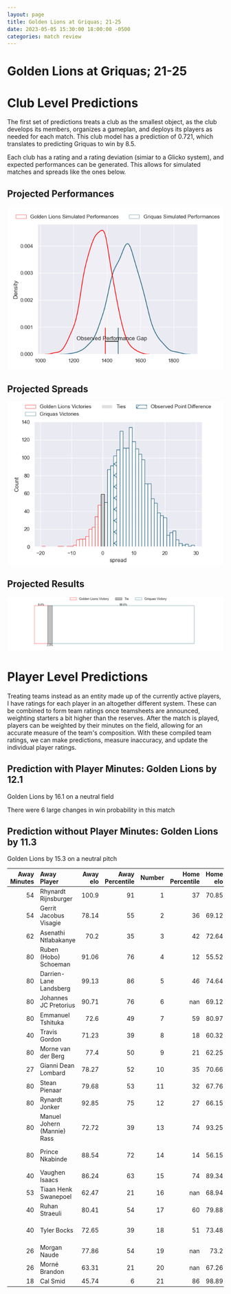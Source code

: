 ```yaml
---  
layout: page  
title: Golden Lions at Griquas; 21-25  
date: 2023-05-05 15:30:00 18:00:00 -0500  
categories: match review  
---
```

# Golden Lions at Griquas; 21-25

# Club Level Predictions


The first set of predictions treats a club as the smallest object, as the club develops its members, organizes a gameplan, and deploys its players as needed for each match. This club model has a prediction of 0.721, which translates to predicting Griquas to win by 8.5.

Each club has a rating and a rating deviation (simiar to a Glicko system), and expected performances can be generated. This allows for simulated matches and spreads like the ones below.
## Projected Performances


![Projected Performances](plots/performances_2023-05-05-Griquas-GoldenLions.png)
## Projected Spreads


![Projected Spreads](plots/spreads_2023-05-05-Griquas-GoldenLions.png)
## Projected Results


![Projected Results](plots/resultbar_2023-05-05-Griquas-GoldenLions.png)
# Player Level Predictions


Treating teams instead as an entity made up of the currently active players, I have ratings for each player in an altogether different system. These can be combined to form team ratings once teamsheets are announced, weighting starters a bit higher than the reserves. After the match is played, players can be weighted by their minutes on the field, allowing for an accurate measure of the team's composition. With these compiled team ratings, we can make predictions, measure inaccuracy, and update the individual player ratings.
## Prediction with Player Minutes: Golden Lions by 12.1


Golden Lions by 16.1 on a neutral field

There were 6 large changes in win probability in this match
## Prediction without Player Minutes: Golden Lions by 11.3


Golden Lions by 15.3 on a neutral pitch



|   Away Minutes | Away Player                 |   Away elo |   Away Percentile |   Number |   Home Percentile |   Home elo | Home Player                |   Home Minutes |
|---------------:|:----------------------------|-----------:|------------------:|---------:|------------------:|-----------:|:---------------------------|---------------:|
|             54 | Rhynardt Rijnsburger        |     100.9  |                91 |        1 |                37 |      70.85 | Cebolenkosi Dlamini        |             59 |
|             54 | Gerrit Jacobus Visagie      |      78.14 |                55 |        2 |                36 |      69.12 | Janco Uys                  |             59 |
|             62 | Asenathi Ntlabakanye        |      70.2  |                35 |        3 |                42 |      72.64 | Janu Botha                 |             59 |
|             80 | Ruben (Hobo) Schoeman       |      91.06 |                76 |        4 |                12 |      55.52 | Derrick Pretorius          |             80 |
|             80 | Darrien-Lane Landsberg      |      99.13 |                86 |        5 |                46 |      74.64 | Albert Liebenberg          |             59 |
|             80 | Johannes JC Pretorius       |      90.71 |                76 |        6 |               nan |      69.12 | Thabo Ndimande             |             80 |
|             80 | Emmanuel Tshituka           |      72.6  |                49 |        7 |                59 |      80.97 | Hanru Sirgel               |             63 |
|             40 | Travis Gordon               |      71.23 |                39 |        8 |                18 |      60.32 | Carl Els                   |             80 |
|             80 | Morne van der Berg          |      77.4  |                50 |        9 |                21 |      62.25 | Johan Mulder               |             80 |
|             27 | Gianni Dean Lombard         |      78.27 |                52 |       10 |                35 |      70.66 | Lubabalo Dobela            |             80 |
|             80 | Stean Pienaar               |      79.68 |                53 |       11 |                32 |      67.76 | Sakoyisa Makata            |             80 |
|             80 | Rynardt Jonker              |      92.85 |                75 |       12 |                27 |      66.15 | Tertius Kruger             |             80 |
|             80 | Manuel Johern (Mannie) Rass |      72.72 |                39 |       13 |                74 |      93.25 | Jay Cee Nel                |             59 |
|             80 | Prince Nkabinde             |      88.54 |                72 |       14 |                14 |      56.15 | Rosco Shane Specman        |             80 |
|             40 | Vaughen Isaacs              |      86.24 |                63 |       15 |                74 |      89.34 | Ashlon Davids              |             80 |
|             53 | Tiaan Henk Swanepoel        |      62.47 |                21 |       16 |               nan |      68.94 | Justin Forwood             |             21 |
|             40 | Ruhan Straeuli              |      80.41 |                54 |       17 |                60 |      79.88 | Edward Davids              |             21 |
|             40 | Tyler Bocks                 |      72.65 |                39 |       18 |                51 |      73.48 | George Alexander Whitehead |             21 |
|             26 | Morgan Naude                |      77.86 |                54 |       19 |               nan |      73.2  | Sean Swart                 |             21 |
|             26 | Morné Brandon               |      63.31 |                21 |       20 |               nan |      67.26 | Dylan Sjoblom              |             21 |
|             18 | Cal Smid                    |      45.74 |                 6 |       21 |                86 |      98.89 | Niel Otto                  |             17 |

